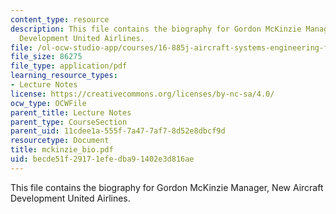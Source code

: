 ```yaml
---
content_type: resource
description: This file contains the biography for Gordon McKinzie Manager, New Aircraft
  Development United Airlines.
file: /ol-ocw-studio-app/courses/16-885j-aircraft-systems-engineering-fall-2004/becde51f29171efedba91402e3d816ae_mckinzie_bio.pdf
file_size: 86275
file_type: application/pdf
learning_resource_types:
- Lecture Notes
license: https://creativecommons.org/licenses/by-nc-sa/4.0/
ocw_type: OCWFile
parent_title: Lecture Notes
parent_type: CourseSection
parent_uid: 11cdee1a-555f-7a47-7af7-8d52e8dbcf9d
resourcetype: Document
title: mckinzie_bio.pdf
uid: becde51f-2917-1efe-dba9-1402e3d816ae
---
```

This file contains the biography for Gordon McKinzie Manager, New Aircraft Development United Airlines.